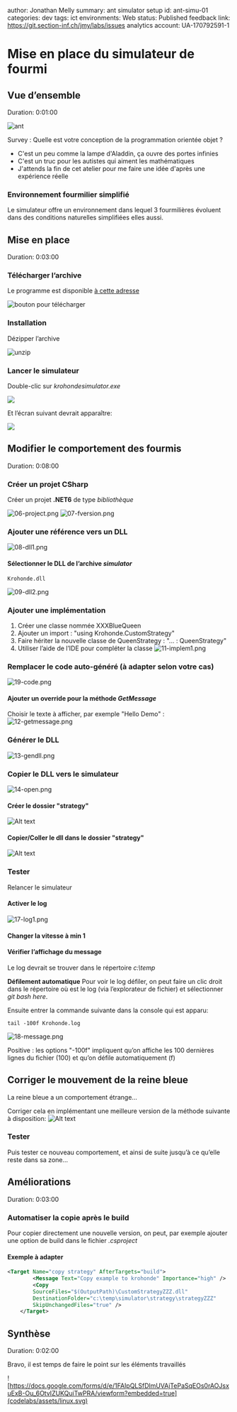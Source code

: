 author: Jonathan Melly
summary: ant simulator setup
id: ant-simu-01
categories: dev
tags: ict
environments: Web
status: Published
feedback link: https://git.section-inf.ch/jmy/labs/issues
analytics account: UA-170792591-1

# Mise en place du simulateur de fourmi

## Vue d’ensemble
Duration: 0:01:00

![ant](assets/ant-simu-01/ant-01.png)

Survey
: Quelle est votre conception de la programmation orientée objet ?
<ul>
<li>C'est un peu comme la lampe d'Aladdin, ça ouvre des portes infinies</li>
<li>C'est un truc pour les autistes qui aiment les mathématiques</li>
<li>J'attends la fin de cet atelier pour me faire une idée d'après une expérience réelle</li>
</ul>

### Environnement fourmilier simplifié
Le simulateur offre un environnement dans lequel 3 fourmilières évoluent dans des conditions naturelles simplifiées elles aussi.

## Mise en place
Duration: 0:03:00

### Télécharger l’archive

Le programme est disponible [à cette adresse](https://github.com/ETML-INF/320-POO_2023/blob/main/assets/04-00-simulator-net6.zip)

![bouton pour télécharger](assets/ant-simu-01/ant-simu-02-download.png)


### Installation

Dézipper l’archive

![unzip](assets/ant-simu-01/ant-03-extract.png)

### Lancer le simulateur

Double-clic sur *krohondesimulator.exe*

![](assets/ant-simu-01/04-exe.png)

Et l’écran suivant devrait apparaître:

![](assets/ant-simu-01/05-simu.png)


## Modifier le comportement des fourmis
Duration: 0:08:00

### Créer un projet CSharp
Créer un projet **.NET6** de type *bibliothèque*

![06-project.png](assets/ant-simu-01/net6-lib1.png)
![07-fversion.png](assets/ant-simu-01/net6-lib2.png)

### Ajouter une référence vers un DLL
![08-dll1.png](assets/ant-simu-01/08-dll1.png)

#### Sélectionner le DLL de l’archive *simulator*
```text
Krohonde.dll
```
![09-dll2.png](assets/ant-simu-01/net6-addref2.png)

### Ajouter une implémentation
 1. Créer une classe nommée XXXBlueQueen
 1. Ajouter un import : "using Krohonde.CustomStrategy"
 1. Faire hériter la nouvelle classe de QueenStrategy : "... : QueenStrategy" 
 1. Utiliser l’aide de l’IDE pour compléter la classe
![11-implem1.png](assets/ant-simu-01/11-implem1.png)

### Remplacer le code auto-généré (à adapter selon votre cas)
![19-code.png](assets/ant-simu-01/19-code.png)

#### Ajouter un override pour la méthode *GetMessage*
Choisir le texte à afficher, par exemple "Hello Demo" :
![12-getmessage.png](assets/ant-simu-01/12-getmessage.png)

### Générer le DLL
![13-gendll.png](assets/ant-simu-01/13-gendll.png)

### Copier le DLL vers le simulateur
![14-open.png](assets/ant-simu-01/14-open.png)

#### Créer le dossier "strategy"
![Alt text](assets/ant-simu-01/strategy.png)


#### Copier/Coller le dll dans le dossier "strategy"
![Alt text](assets/ant-simu-01/strat-move.png)

### Tester
Relancer le simulateur

#### Activer le log
![17-log1.png](assets/ant-simu-01/17-log1.png)

#### Changer la vitesse à min 1

#### Vérifier l’affichage du message
Le log devrait se trouver dans le répertoire *c:\temp*

**Défilement automatique**
Pour voir le log défiler, on peut faire un clic droit dans le répertoire
où est le log (via l’explorateur de fichier) et sélectionner *git bash here*.

Ensuite entrer la commande suivante dans la console qui est apparu:
```shell
tail -100f Krohonde.log
```
![18-message.png](assets/ant-simu-01/18-message.png)

Positive
: les options "-100f" impliquent qu’on affiche les 100 dernières lignes du fichier (100) et qu’on défile automatiquement (f)

## Corriger le mouvement de la reine bleue
La reine bleue a un comportement étrange...

Corriger cela en implémentant une meilleure version de la méthode suivante à disposition:
![Alt text](assets/ant-simu-01/direction2.png)

### Tester
Puis tester ce nouveau comportement, et ainsi de suite jusqu’à ce qu’elle reste dans sa zone...

## Améliorations
Duration: 0:03:00

### Automatiser la copie après le build
Pour copier directement une nouvelle version, on peut, par exemple ajouter une option de build dans le fichier *.csproject*

#### Exemple à adapter
```xml
<Target Name="copy strategy" AfterTargets="build">
        <Message Text="Copy example to krohonde" Importance="high" />
        <Copy 
		SourceFiles="$(OutputPath)\CustomStrategyZZZ.dll" 
		DestinationFolder="c:\temp\simulator\strategy\strategyZZZ" 
		SkipUnchangedFiles="true" />
    </Target>
```

## Synthèse
Duration: 0:02:00

Bravo, il est temps de faire le point sur les éléments travaillés

![https://docs.google.com/forms/d/e/1FAIpQLSfDlmUVAjTePaSqEOs0rAOJsxuExB-Ou_6OtvIZUKQuiTwPRA/viewform?embedded=true](codelabs/assets/linux.svg)
